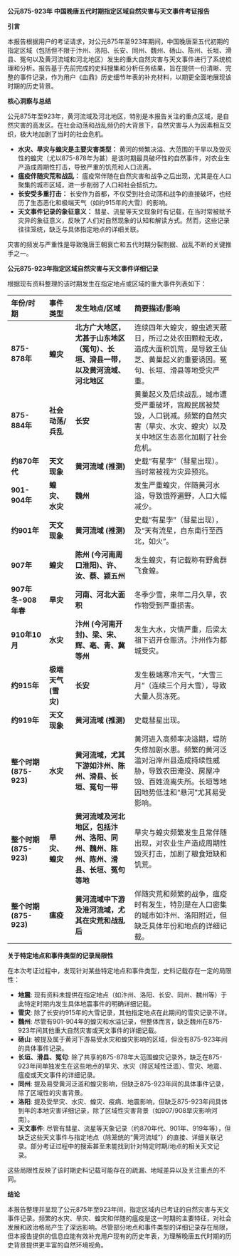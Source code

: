 **公元875-923年 中国晚唐五代时期指定区域自然灾害与天文事件考证报告**

**引言**

本报告根据用户的考证请求，对公元875年至923年期间，中国晚唐至五代初期的指定区域（包括但不限于汴州、洛阳、长安、同州、魏州、砀山、陈州、长垣、滑县、冤句以及黄河流域和河北地区）发生的重大自然灾害与天文事件进行了系统梳理和分析。报告基于先前完成的史料搜集和分析任务结果，旨在提供一份清晰、完整的事件记录，作为用户《血鼎》历史细节年表的补充材料，以期更全面地展现该时期的历史背景。

**核心洞察与总结**

公元875年至923年，黄河流域及河北地区，特别是本报告关注的重点区域，是自然灾害的高发区。在社会动荡和战乱频仍的大背景下，自然灾害与人为因素相互交织，极大地加剧了当时的社会危机。

-   **水灾、旱灾与蝗灾是主要灾害类型：** 黄河的频繁决溢、大范围的干旱以及毁灭性的蝗灾（尤以875-878年为甚）是该时期最具破坏性的自然事件，对农业生产造成周期性打击，导致严重的饥荒和人口流离。
-   **瘟疫伴随灾荒和战乱：** 瘟疫常伴随在自然灾害和战争之后出现，尤其是在人口聚集的城市区域，进一步削弱了人口和社会抵抗力。
-   **长安受多重打击：** 长安作为首都，不仅受到社会动荡和战争的直接破坏，也经历了生态恶化和极端天气（如约915年的大雪）的影响。
-   **天文事件记录的象征意义：** 彗星、流星等天文现象时有记载，在当时常被赋予灾异的象征意义，反映了人们对自然现象的认知和解读方式。然而，这些记录往往笼统，缺乏与具体指定地点的详细关联。

灾害的频发与严重性是导致晚唐王朝衰亡和五代时期分裂割据、战乱不断的关键推手之一。

**公元875-923年指定区域自然灾害与天文事件详细记录**

根据现有资料整理的该时期发生在指定地点或区域的重大事件列表如下：

| 年份/时期   | 事件类型         | 发生地点/区域                                                                 | 简要描述/影响                                                                                                                                                                                             |
| :---------- | :--------------- | :---------------------------------------------------------------------------- | :-------------------------------------------------------------------------------------------------------------------------------------------------------------------------------------------------------- |
| **875-878年** | **蝗灾**         | **北方广大地区，尤甚于山东地区（冤句）、长垣、滑县一带，以及黄河流域、河北地区** | 连续四年大蝗灾，蝗虫遮天蔽日，所过之处农田颗粒无收，造成大面积饥荒，是导致王仙芝、黄巢起义的重要诱因。冤句、长垣、滑县等地受灾严重。                                                                                  |
| **875-884年** | **社会动荡/兵乱** | **长安**                                                                      | 黄巢起义及后续战乱，城市遭受严重破坏，宫殿民居被焚毁，人口锐减。频繁的自然灾害（旱灾、水灾、蝗灾）以及关中地区生态恶化加剧了社会危机。                                                                                  |
| **约870年代** | **天文现象**     | **黄河流域 (推测)**                                                           | 史载“有星孛”（彗星出现）。当时常被视为灾异预兆。                                                                                                                                                          |
| **901-904年** | **蝗灾、水灾**   | **魏州**                                                                      | 发生严重蝗灾，伴随黄河水溢，导致饿殍遍野，人口大幅减少。                                                                                                                                                  |
| **约901年**   | **天文现象**     | **黄河流域 (推测)**                                                           | 史载“有星孛”（彗星出现），及“天有流星，自东南行至西北，如火”。                                                                                                                                                |
| **907年**     | **蝗灾**         | **陈州 (今河南周口淮阳)、许、汝、蔡、颍五州**                                 | 发生蝗灾，有记载称有野禽群飞食蝗。                                                                                                                                                                        |
| **907年冬-908年春** | **旱灾**       | **河南、河北大面积**                                                          | 冬季少雪，来年二月久旱，农作物受到严重损害。                                                                                                                                                              |
| **910年10月** | **水灾**         | **汴州 (今河南开封)、梁、宋、辉、亳、青、冀等州**                             | 发生大水，灾情严重，后梁太祖下诏开仓赈济。汴州作为都城受灾。                                                                                                                                              |
| **约915年**   | **极端天气 (雪灾)** | **长安**                                                                      | 发生极端寒冷天气，“大雪三月”（连续三个月大雪），导致大量人员冻死。                                                                                                                                          |
| **约919年**   | **天文现象**     | **黄河流域 (推测)**                                                           | 史载彗星出现。                                                                                                                                                                                            |
| **整个时期 (875-923)** | **水灾**       | **黄河流域，尤其下游如汴州、陈州、滑县、长垣、冤句一带**                        | 黄河进入高频率决溢期，堤防失修加剧水患。频繁的黄河泛滥对沿岸州县造成持续性威胁，导致农田淹没、房屋冲毁、百姓流离失所。长垣等地因地势低洼和“悬河”尤其易受影响。                                                 |
| **整个时期 (875-923)** | **旱灾、蝗灾** | **黄河流域及河北地区，包括汴州、洛阳、同州、魏州、陈州、陈州、滑县、长垣、冤句等地** | 旱灾与蝗灾频繁发生且常伴随出现，对农业生产造成周期性毁灭打击，加剧了粮食短缺和饥荒。                                                                                                                        |
| **整个时期 (875-923)** | **瘟疫**       | **黄河流域中下游及淮河流域，尤其在灾荒和战乱后**                              | 伴随灾荒和频繁的战争，瘟疫时有发生，特别是在人口密集的城市如汴州、洛阳附近，但缺乏具体年份和地点的详细记载。                                                                                                |

**关于特定地点和事件类型的记录局限性**

在本次考证过程中，发现针对某些特定地点和事件类型，史料记载存在一定的局限性：

-   **地震**: 现有资料未提供在指定地点（如汴州、洛阳、长安、同州、魏州等）于此特定时期内发生具体地震事件的明确详细记载。
-   **雪灾**: 除了长安约915年的大雪记录，其他指定地点在此期间的雪灾记录不详。
-   **魏州**: 尽管有901-904年的蝗灾和水溢记录，但整体而言，缺乏魏州在875-923年间其他重大自然灾害或天文事件的详细记载。
-   **砀山**: 被提及属于黄河下游易受水灾和蝗灾影响的区域，但没有875-923年间的具体事件记录。
-   **长垣、滑县、冤句**: 除了共享的875-878年大范围蝗灾记录外，缺乏在875-923年间单独发生在这些地点的旱灾、水灾（除区域性泛滥）、雪灾、地震、瘟疫或天文事件的详细记录。
-   **同州**: 提及易受黄河泛滥和蝗灾影响，但缺乏875-923年间的具体事件记录，除了区域性的灾害背景。
-   **洛阳**: 提及受旱灾、水灾、蝗灾、疫病、地震影响，但缺乏875-923年间具体到年的本地灾害详细记录，除了区域性灾害背景（如907/908旱灾影响河南）。
-   **天文事件**: 尽管有彗星、流星等天象记录（约870年代、901年、919年等），但缺乏这些天文事件与指定地点（除笼统的“黄河流域”）的直接、详细关联记录。部分考证过程中的搜索甚至未能找到针对特定时期/地点的相关天文记录。

这些局限性反映了该时期史料记载可能存在的疏漏、地域差异以及关注重点的不同。

**结论**

本报告整理并呈现了公元875年至923年间，指定区域内已考证的自然灾害与天文事件记录。频繁的水灾、旱灾、蝗灾和伴随的瘟疫是这一时期的主要特征，对社会发展和政治格局产生了深远影响。尽管部分地点和事件类型的详细记录存在局限，但本报告提供的信息应能有效补充用户现有的历史年表，为理解晚唐五代时期的历史背景提供更丰富的自然环境视角。